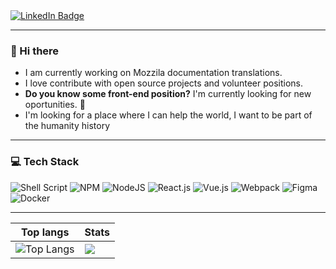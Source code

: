 <section>
  <a href="https://linkedin.com/in/luan-ap" target="_blank" rel="author">
    <img src="https://img.shields.io/badge/LinkedIn-grey?style=for-the-badge&logo=linkedin&logoColor=white" alt="LinkedIn Badge">
  </a>
</section>

---

### 🖖 Hi there
- I am currently working on Mozzila documentation translations.
- I love contribute with open source projects and volunteer positions.
- **Do you know some front-end position?** I'm currently looking for new oportunities. 👀
- I'm looking for a place where I can help the world, I want to be part of the humanity history

---

### 💻 Tech Stack
![Shell Script](https://img.shields.io/badge/shell_script-%23121011.svg?style=for-the-badge&logo=gnu-bash&logoColor=white)
![NPM](https://img.shields.io/badge/NPM-%23000000.svg?style=for-the-badge&logo=npm&logoColor=white)
![NodeJS](https://img.shields.io/badge/node.js-6DA55F?style=for-the-badge&logo=node.js&logoColor=white)
![React.js](https://img.shields.io/badge/react-%2320232a.svg?style=for-the-badge&logo=react&logoColor=%2361DAFB)
![Vue.js](https://img.shields.io/badge/vuejs-%2335495e.svg?style=for-the-badge&logo=vuedotjs&logoColor=%234FC08D)
![Webpack](https://img.shields.io/badge/webpack-%238DD6F9.svg?style=for-the-badge&logo=webpack&logoColor=black)
![Figma](https://img.shields.io/badge/figma-%23F24E1E.svg?style=for-the-badge&logo=figma&logoColor=white)
![Docker](https://img.shields.io/badge/docker-%230db7ed.svg?style=for-the-badge&logo=docker&logoColor=white)

---

| Top langs | Stats |
|---|---|
| ![Top Langs](https://github-readme-stats.vercel.app/api/top-langs/?username=luan0ap&langs_count=5&count_private=true&hide_border=true&theme=jolly&layout=compact) | ![](https://github-readme-stats.vercel.app/api?username=luan0ap&count_private=true&include_all_commits=true&show_icons=true&hide_border=true&layout=compact&theme=jolly) |
